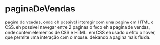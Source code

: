 # paginaDeVendas
pagina de vendas, onde eh possivel interagir com uma pagina em HTML e CSS.
eh possivel navegar entre 2 paginas
o foco eh a pagina de vendas, onde contem elementos de CSS e HTML.
em CSS eh usado o efito o hover, que permite uma interação com o mouse.
deixando a pagina mais fluida.

